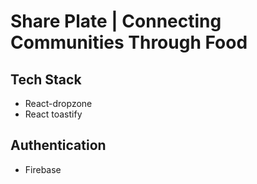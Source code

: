# Share Plate | Connecting Communities Through Food

## Tech Stack
- React-dropzone
- React toastify

## Authentication
- Firebase
